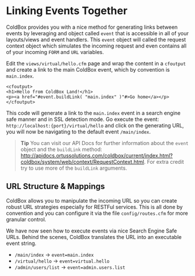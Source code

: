 # Linking Events Together

ColdBox provides you with a nice method for generating links between events by leveraging and object called `event` that is accessible in all of your layouts/views and event handlers.  This `event` object will called the request context object which simulates the incoming request and even contains all of your incoming `FORM` and `URL` variables.

Edit the `views/virtual/hello.cfm` page and wrap the content in a `cfoutput` and create a link to the main ColdBox event, which by convention is `main.index`.

```
<cfoutput>
<h1>Hello from ColdBox Land!</h1>
<p><a href="#event.buildLink( "main.index" )"#>Go home</a></p></cfoutput>
```

This code will generate a link to the `main.index` event in a search engine safe manner and in SSL detection mode.  Go execute the event: `http://localhost:{port}/virtual/hello` and click on the generating URL, you will now be navigating to the default event `/main/index`.

> **Tip** You can visit our API Docs for further information about the `event` object and the `buildLink` method: http://apidocs.ortussolutions.com/coldbox/current/index.html?coldbox/system/web/context/RequestContext.html. For extra credit try to use more of the `buildLink` arguments.

## URL Structure & Mappings

ColdBox allows you to manipulate the incoming URL so you can create robust URL strategies especially for RESTFul services.  This is all done by convention and you can configure it via the file `config/routes.cfm` for more granular control.  

We have now seen how to execute events via nice Search Engine Safe URLs.  Behind the scenes, ColdBox translates the URL into an executable event string.

* `/main/index` -> `event=main.index`
* `/virtual/hello` -> `event=virtual.hello`
* `/admin/users/list` -> `event=admin.users.list`

